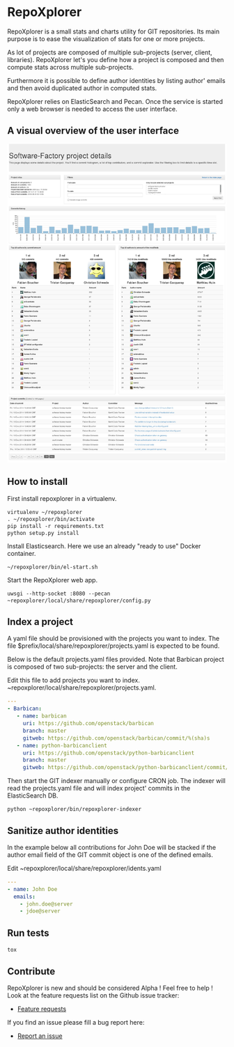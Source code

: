 # RepoXplorer

RepoXplorer is a small stats and charts utility for GIT repositories.
Its main purpose is to ease the visualization of stats for one or
more projects.

As lot of projects are composed of multiple sub-projects (server, client,
libraries). RepoXplorer let's you define how a project is composed and
then compute stats across multiple sub-projects.

Furthermore it is possible to define author identities by listing
author' emails and then avoid duplicated author in computed stats.

RepoXplorer relies on ElasticSearch and Pecan. Once the service is
started only a web browser is needed to access the user interface.

## A visual overview of the user interface

![capture 1](https://raw.githubusercontent.com/morucci/repoxplorer/master/imgs/repoxplorer.jpg)

## How to install

First install repoxplorer in a virtualenv.

```Shell
virtualenv ~/repoxplorer
. ~/repoxplorer/bin/activate
pip install -r requirements.txt
python setup.py install
```

Install Elasticsearch. Here we use an already "ready to use" Docker
container.

```Shell
~/repoxplorer/bin/el-start.sh
```

Start the RepoXplorer web app.

```Shell
uwsgi --http-socket :8080 --pecan ~repoxplorer/local/share/repoxplorer/config.py
```

## Index a project

A yaml file should be provisioned with the projects you want to index. The
file $prefix/local/share/repoxplorer/projects.yaml is expected to be found.

Below is the default projects.yaml files provided. Note that Barbican project
is composed of two sub-projects: the server and the client.

Edit this file to add projects you want to index.
~repoxplorer/local/share/repoxplorer/projects.yaml.

```YAML
---
- Barbican:
   - name: barbican
     uri: https://github.com/openstack/barbican
     branch: master
     gitweb: https://github.com/openstack/barbican/commit/%(sha)s
   - name: python-barbicanclient
     uri: https://github.com/openstack/python-barbicanclient
     branch: master
     gitweb: https://github.com/openstack/python-barbicanclient/commit/%(sha)s
```

Then start the GIT indexer manually or configure CRON job. The indexer
will read the projects.yaml file and will index project' commits in the
ElasticSearch DB.

```Shell
python ~repoxplorer/bin/repoxplorer-indexer
```

## Sanitize author identities

In the example below all contributions for John Doe will be stacked if
the author email field of the GIT commit object is one of the defined
emails.

Edit ~repoxplorer/local/share/repoxplorer/idents.yaml

```YAML
---
- name: John Doe
  emails:
    - john.doe@server
    - jdoe@server
```

## Run tests

```Shell
tox
```

## Contribute

RepoXplorer is new and should be considered Alpha ! Feel free to help !
Look at the feature requests list on the Github issue tracker:

- [Feature requests](https://github.com/morucci/repoxplorer/issues?q=is%3Aopen+is%3Aissue+label%3Aenhancement)

If you find an issue please fill a bug report here:

- [Report an issue](https://github.com/morucci/repoxplorer/issues/new)
